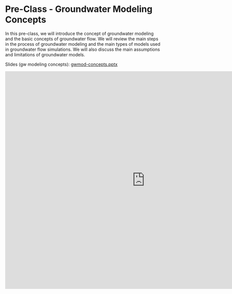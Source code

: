 # Pre-Class - Groundwater Modeling Concepts

In this pre-class, we will introduce the concept of groundwater modeling and the basic concepts of groundwater flow. We will review the main steps in the process of groundwater modeling and the main types of models used in groundwater flow simulations. We will also discuss the main assumptions and limitations of groundwater models.

Slides (gw modeling concepts): [gwmod-concepts.pptx](gwmod-concepts.pptx)

<iframe width="900" height="700" src="https://www.youtube.com/embed/HISlo-Kqnao?si=Mgp20TZYsDlt3YK6" title="YouTube 
video player" frameborder="0" allow="accelerometer; autoplay; clipboard-write; encrypted-media; gyroscope; picture-in-picture; web-share" referrerpolicy="strict-origin-when-cross-origin" allowfullscreen></iframe>